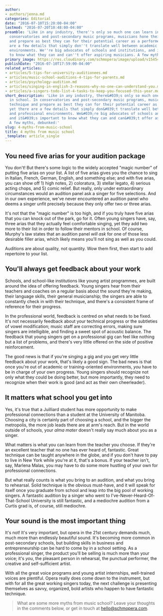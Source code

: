 ```yaml
---
author:
- authors/jenna.md
categories: Editorial
date: "2016-07-10T15:20:00-04:00"
lastmod: "2016-07-20T10:48:00-04:00"
preamble: 'Like in any industry, there''s only so much one can learn in school. In
  conservatories and post-secondary music programs, musicians hone their technique
  and prepare as best they can for their potential career as a performer; yet there
  are a few details that simply don''t translate well between academic and professional
  environments. We''re big advocates of schools and institutions, and it''s important
  to know what they can and can''t offer aspiring musicians. A few myths, debunked:'
primary_image: https://res.cloudinary.com/schmopera/image/upload/v1545409169/media/webhook-uploads/1468183302684/2016-07-10---Rainbow.jpg.jpg
publishDate: "2016-07-10T17:59:00-04:00"
related_articles:
- articles/5-tips-for-university-auditionees.md
- articles/music-school-auditions-4-tips-for-parents.md
- articles/psychology-audition.md
- articles/singing-in-english-3-reasons-why-no-one-can-understand-you.md
- articles/a-singers-todo-list-4-tasks-to-keep-you-focused-this-year.md
short_description: 'Like in any industry, there&#039;s only so much one can learn
  in school. In conservatories and post-secondary music programs, musicians hone their
  technique and prepare as best they can for their potential career as a performer;
  yet there are a few details that simply don&#039;t translate well between academic
  and professional environments. We&#039;re big advocates of schools and institutions,
  and it&#039;s important to know what they can and can&#039;t offer aspiring musicians.
  A few myths, debunked:'
slug: 4-myths-from-music-school
title: 4 myths from music school
_template: article_single
---
```


## You need five arias for your audition package

You don't! But there's some logic to the widely accepted "magic number" of putting five arias on your list. A list of five arias gives you the chance to sing in Italian, French, German, English, and something else; and with five arias, you can show off 1) high notes, 2) coloratura, 3) stellar legato, 4) serious acting chops, and 5) comic relief. But really, only under extraordinary circumstances would an audition panel ask a singer for five selections. And in our own experience, we've never encountered an audition panel who deems a singer unfit precisely because they only offer two or three arias.

It's not that the "magic number" is too high, and if you truly have five arias that you can knock out of the park, go for it. Often young singers have, say, three arias that they actually feel comfortable singing, yet they add two more to their list in order to follow their mentors in school. Of course, Murphy's law states that an audition panel *will ask* for one of those less desirable filler arias, which likely means you'll not sing as well as you could.

Auditions are about quality, not quantity. Wow them first, then start to add repertoire to your list.

## You'll always get feedback about your work

Schools, and school-like institutions like young artist programmes, are built around the idea of offering feedback. Young singers hear from their teachers and coaches on a regular basis about the sound they're making, their language skills, their general musicianship; the singers are able to constantly check in with their technique, and there's a consistent frame of reference for their progress.

In the professional world, feedback is centred on what needs to be fixed. It's not necessarily feedback about your technical progress or the subtleties of vowel modification; music staff are correcting errors, making sure singers are intelligible, and finding a sweet spot of acoustic balance. The feedback that young singers get on a professional gig can feel like nothing but a list of problems, and there's very little offered on the side of positive reinforcement.

The good news is that if you're singing a gig and you get very little feedback about your work, that's likely a good sign. The bad news is that once you're out of academic or training-oriented environments, *you* have to be in charge of your own progress. Young singers should recognize not only what they could be doing better, but more importantly, they need to recognize when their work is good (and act as their own cheerleader).

## It matters what school you get into

Yes, it's true that a Juilliard student has more opportunity to make professional connections than a student at the University of Manitoba. Choosing a city is certainly part of choosing a school, and the bigger the metropolis, the more job leads there are at arm's reach. But in the world outside of schools, your *alma mater* doesn't really say much about you as a singer.

What matters is what you can learn from the teacher you choose. If they're an excellent teacher that no one has ever heard of, fantastic. Great technique can be taught anywhere in the globe, and if you don't have to pay to live in New York while you're at it, that's a bonus. If your teacher isn't, say, Marlena Malas, you may have to do some more hustling of your own for professional connections. 

But what really counts is what you bring to an audition, and what you bring to rehearsal. Solid technique is the obvious must-have, and it will speak for itself once you graduate from school and leap into the big pool of working singers. A fantastic audition by a singer who went to I've-Never-Heard-Of-That-School University is still fantastic, and a mediochre audition from a Curtis grad is, of course, still mediochre.

## Your sound is the most important thing

It's not! It's very important, but opera in the 21st century demands much, much more than endlessly beautiful sound. It's becoming more common in post-secondary schools, but building skills in business and entrepreneurship can be hard to come by in a school setting. As a professional singer, the product you'll be selling is much more than your voice; it's *you*, the pleasant person in rehearsal, the punctual performer, the creative and self-sufficient artist.

With all the great voice programs and young artist internships, well-trained voices are plentiful. Opera really does come down to the instrument, but with for all the great working singers today, the next challenge is presenting themselves as savvy, organized, bold artists who happen to have fantastic technique.

>What are some more myths from music school? Leave your thoughts in the comments below, or get in touch at [hello@schmopera.com](mailto:hello@schmopera.com).
